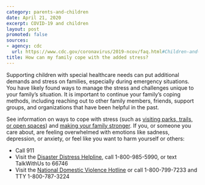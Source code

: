 ```yaml
---
category: parents-and-children
date: April 21, 2020
excerpt: COVID-19 and children
layout: post
promoted: false
sources:
- agency: cdc
  url: https://www.cdc.gov/coronavirus/2019-ncov/faq.html#Children-and-Youth-with-Special-Healthcare-Needs
title: How can my family cope with the added stress?
---
```


Supporting children with special healthcare needs can put additional demands and stress on families, especially during emergency situations. You have likely found ways to manage the stress and challenges unique to your family’s situation. It is important to continue your family’s coping methods, including reaching out to other family members, friends, support groups, and organizations that have been helpful in the past.

See information on ways to cope with stress (such as [visiting parks, trails, or open spaces](https://www.cdc.gov/coronavirus/2019-ncov/daily-life-coping/visitors.html)) and [making your family stronger](https://www.cdc.gov/coronavirus/2019-ncov/daily-life-coping/managing-stress-anxiety.html).
If you, or someone you care about, are feeling overwhelmed with emotions like sadness, depression, or anxiety, or feel like you want to harm yourself or others:

- Call 911
- Visit the [Disaster Distress Helpline](https://www.samhsa.gov/disaster-preparedness), call 1-800-985-5990, or text TalkWithUs to 66746
- Visit the [National Domestic Violence Hotline](https://www.thehotline.org/) or call 1-800-799-7233 and TTY 1-800-787-3224